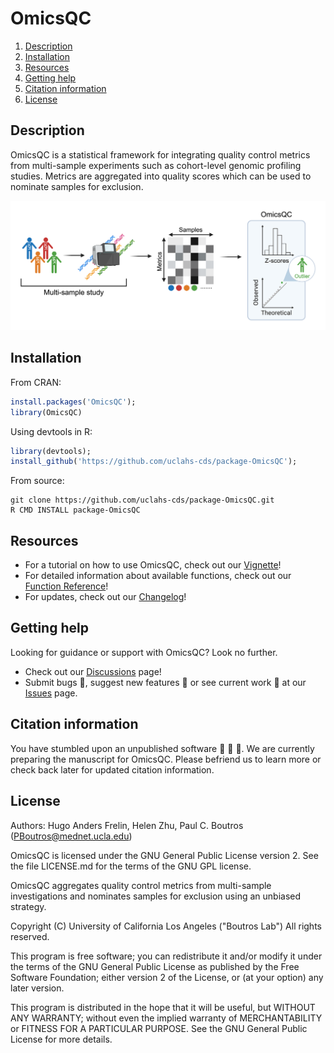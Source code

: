 # OmicsQC

1. [Description](#description)
2. [Installation](#installation)
3. [Resources](#resources)
4. [Getting help](#getting-help)
5. [Citation information](#citation-information)
6. [License](#license)

## Description

OmicsQC is a statistical framework for integrating quality control metrics from multi-sample experiments such as cohort-level genomic profiling studies. Metrics are aggregated into quality scores which can be used to nominate samples for exclusion.

![Created with BioRender.com](man/figures/OmicsQC-flowchart.png)

## Installation

From CRAN:
```R
install.packages('OmicsQC');
library(OmicsQC)
```

Using devtools in R:
```R
library(devtools);
install_github('https://github.com/uclahs-cds/package-OmicsQC');
```

From source:
```shell
git clone https://github.com/uclahs-cds/package-OmicsQC.git
R CMD INSTALL package-OmicsQC
```

## Resources
* For a tutorial on how to use OmicsQC, check out our [Vignette](https://uclahs-cds.github.io/package-OmicsQC/articles/Intro_to_omicsQC.html)!
* For detailed information about available functions, check out our [Function Reference](https://uclahs-cds.github.io/package-OmicsQC/reference/index.html)!
* For updates, check out our [Changelog](https://uclahs-cds.github.io/package-OmicsQC/news/index.html)!

## Getting help

Looking for guidance or support with OmicsQC? Look no further.

* Check out our [Discussions](https://github.com/uclahs-cds/package-OmicsQC/discussions) page!
* Submit bugs :bug:, suggest new features :cherry_blossom: or see current work :mechanical_arm: at our [Issues](https://github.com/uclahs-cds/package-OmicsQC/issues) page.

## Citation information

You have stumbled upon an unpublished software :shushing_face: :shushing_face: :shushing_face:. We are currently preparing the manuscript for OmicsQC. Please befriend us to learn more or check back later for updated citation information.

## License

Authors: Hugo Anders Frelin, Helen Zhu, Paul C. Boutros (PBoutros@mednet.ucla.edu)

OmicsQC is licensed under the GNU General Public License version 2. See the file LICENSE.md for the terms of the GNU GPL license.

OmicsQC aggregates quality control metrics from multi-sample investigations and nominates samples for exclusion using an unbiased strategy.

Copyright (C) University of California Los Angeles ("Boutros Lab") All rights reserved.

This program is free software; you can redistribute it and/or modify it under the terms of the GNU General Public License as published by the Free Software Foundation; either version 2 of the License, or (at your option) any later version.

This program is distributed in the hope that it will be useful, but WITHOUT ANY WARRANTY; without even the implied warranty of MERCHANTABILITY or FITNESS FOR A PARTICULAR PURPOSE. See the GNU General Public License for more details.
